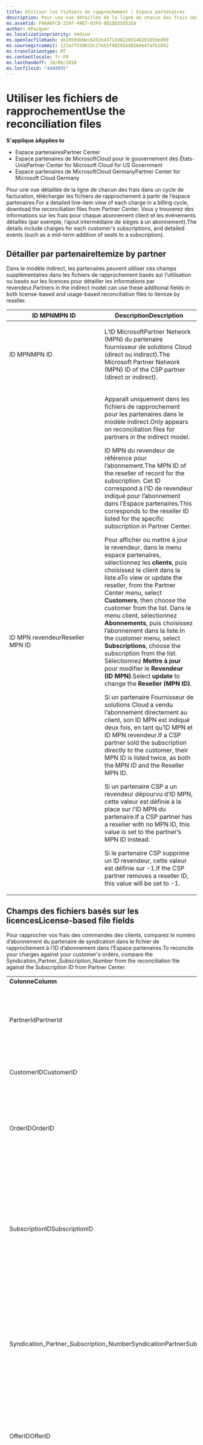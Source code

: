 ```yaml
---
title: Utiliser les fichiers de rapprochement | Espace partenaires
description: Pour une vue détaillée de la ligne de chacun des frais dans un cycle de facturation, télécharger les fichiers de rapprochement à partir de l’espace partenaires.
ms.assetid: FA6A6FCB-2597-44E7-93F8-8D1DD35D52EA
author: KPacquer
ms.localizationpriority: medium
ms.openlocfilehash: de2050db9ec6202e43713d62269146291b5ded99
ms.sourcegitcommit: 123a7f53d633c27eb5f982926d856de47afb1042
ms.translationtype: MT
ms.contentlocale: fr-FR
ms.lasthandoff: 10/09/2018
ms.locfileid: "4489955"
---
```

# <a name="use-the-reconciliation-files"></a><span data-ttu-id="878f8-103">Utiliser les fichiers de rapprochement</span><span class="sxs-lookup"><span data-stu-id="878f8-103">Use the reconciliation files</span></span>

**<span data-ttu-id="878f8-104">S'applique à</span><span class="sxs-lookup"><span data-stu-id="878f8-104">Applies to</span></span>**

-  <span data-ttu-id="878f8-105">Espace partenaires</span><span class="sxs-lookup"><span data-stu-id="878f8-105">Partner Center</span></span>
-  <span data-ttu-id="878f8-106">Espace partenaires de MicrosoftCloud pour le gouvernement des États-Unis</span><span class="sxs-lookup"><span data-stu-id="878f8-106">Partner Center for Microsoft Cloud for US Government</span></span>
-  <span data-ttu-id="878f8-107">Espace partenaires de MicrosoftCloud Germany</span><span class="sxs-lookup"><span data-stu-id="878f8-107">Partner Center for Microsoft Cloud Germany</span></span>

<span data-ttu-id="878f8-108">Pour une vue détaillée de la ligne de chacun des frais dans un cycle de facturation, télécharger les fichiers de rapprochement à partir de l’espace partenaires.</span><span class="sxs-lookup"><span data-stu-id="878f8-108">For a detailed line-item view of each charge in a billing cycle, download the reconciliation files from Partner Center.</span></span> <span data-ttu-id="878f8-109">Vous y trouverez des informations sur les frais pour chaque abonnement client et les événements détaillés (par exemple, l’ajout intermédiaire de sièges à un abonnement).</span><span class="sxs-lookup"><span data-stu-id="878f8-109">The details include charges for each customer's subscriptions, and detailed events (such as a mid-term addition of seats to a subscription).</span></span>

## <a href="" id="itemizebypartner"></a><span data-ttu-id="878f8-110">Détailler par partenaire</span><span class="sxs-lookup"><span data-stu-id="878f8-110">Itemize by partner</span></span>


<span data-ttu-id="878f8-111">Dans le modèle indirect, les partenaires peuvent utiliser ces champs supplémentaires dans les fichiers de rapprochement basés sur l’utilisation ou basés sur les licences pour détailler les informations par revendeur.</span><span class="sxs-lookup"><span data-stu-id="878f8-111">Partners in the indirect model can use these additional fields in both license-based and usage-based reconciliation files to itemize by reseller.</span></span>

<table>
<colgroup>
<col width="50%" />
<col width="50%" />
</colgroup>
<thead>
<tr class="header">
<th><span data-ttu-id="878f8-112">ID&nbsp;MPN</span><span class="sxs-lookup"><span data-stu-id="878f8-112">MPN ID</span></span></th>
<th><span data-ttu-id="878f8-113">Description</span><span class="sxs-lookup"><span data-stu-id="878f8-113">Description</span></span></th>
</tr>
</thead>
<tbody>
<tr class="odd">
<td><span data-ttu-id="878f8-114">ID MPN</span><span class="sxs-lookup"><span data-stu-id="878f8-114">MPN ID</span></span></td>
<td><p><span data-ttu-id="878f8-115">L’ID MicrosoftPartner Network (MPN) du partenaire fournisseur de solutions Cloud (direct ou indirect).</span><span class="sxs-lookup"><span data-stu-id="878f8-115">The Microsoft Partner Network (MPN) ID of the CSP partner (direct or indirect).</span></span></p></td>
</tr>
<tr class="even">
<td><span data-ttu-id="878f8-116">ID MPN revendeur</span><span class="sxs-lookup"><span data-stu-id="878f8-116">Reseller MPN ID</span></span></td>
<td><p><span data-ttu-id="878f8-117">Apparaît uniquement dans les fichiers de rapprochement pour les partenaires dans le modèle indirect.</span><span class="sxs-lookup"><span data-stu-id="878f8-117">Only appears on reconciliation files for partners in the indirect model.</span></span></p>
<p><span data-ttu-id="878f8-118">ID&nbsp;MPN du revendeur de référence pour l’abonnement.</span><span class="sxs-lookup"><span data-stu-id="878f8-118">The MPN ID of the reseller of record for the subscription.</span></span> <span data-ttu-id="878f8-119">Cet&nbsp;ID correspond à l’ID de revendeur indiqué pour l’abonnement dans l’Espace partenaires.</span><span class="sxs-lookup"><span data-stu-id="878f8-119">This corresponds to the reseller ID listed for the specific subscription in Partner Center.</span></span></p>
<p><span data-ttu-id="878f8-120">Pour afficher ou mettre à jour le revendeur, dans le menu espace partenaires, sélectionnez les <strong>clients</strong>, puis choisissez le client dans la liste.</span><span class="sxs-lookup"><span data-stu-id="878f8-120">eTo view or update the reseller, from the Partner Center menu, select <strong>Customers</strong>, then choose the customer from the list.</span></span> <span data-ttu-id="878f8-121">Dans le menu client, sélectionnez <strong>Abonnements</strong>, puis choisissez l’abonnement dans la liste.</span><span class="sxs-lookup"><span data-stu-id="878f8-121">In the customer menu, select <strong>Subscriptions</strong>, choose the subscription from the list.</span></span> <span data-ttu-id="878f8-122">Sélectionnez <strong>Mettre à jour</strong> pour modifier le <strong>Revendeur (ID&nbsp;MPN)</strong>.</span><span class="sxs-lookup"><span data-stu-id="878f8-122">Select <strong>update</strong> to change the <strong>Reseller (MPN ID)</strong>.</span></span></p>
<p><span data-ttu-id="878f8-123">Si un partenaire&nbsp;Fournisseur de solutions&nbsp;Cloud a vendu l’abonnement directement au client, son ID&nbsp;MPN est indiqué deux&nbsp;fois, en tant qu’ID&nbsp;MPN et ID&nbsp;MPN revendeur.</span><span class="sxs-lookup"><span data-stu-id="878f8-123">If a CSP partner sold the subscription directly to the customer, their MPN ID is listed twice, as both the MPN ID and the Reseller MPN ID.</span></span></p>
<p><span data-ttu-id="878f8-124">Si un partenaire&nbsp;CSP a un revendeur dépourvu d’ID&nbsp;MPN, cette valeur est définie à la place sur l’ID&nbsp;MPN du partenaire.</span><span class="sxs-lookup"><span data-stu-id="878f8-124">If a CSP partner has a reseller with no MPN ID, this value is set to the partner’s MPN ID instead.</span></span></p>
<p><span data-ttu-id="878f8-125">Si le partenaire&nbsp;CSP supprime un&nbsp;ID revendeur, cette valeur est définie sur&nbsp;-1.</span><span class="sxs-lookup"><span data-stu-id="878f8-125">If the CSP partner removes a reseller ID, this value will be set to -1.</span></span></p></td>
</tr>
</tbody>
</table>

 

## <a href="" id="licensebasedfiles"></a> <span data-ttu-id="878f8-126">Champs des fichiers basés sur les licences</span><span class="sxs-lookup"><span data-stu-id="878f8-126">License-based file fields</span></span>


<span data-ttu-id="878f8-127">Pour rapprocher vos frais des commandes des clients, comparez le numéro d’abonnement du partenaire de syndication dans le fichier de rapprochement à l’ID d’abonnement dans l’Espace partenaires.</span><span class="sxs-lookup"><span data-stu-id="878f8-127">To reconcile your charges against your customer's orders, compare the Syndication\_Partner\_Subscription\_Number from the reconciliation file against the Subscription ID from Partner Center.</span></span>

<table>
<colgroup>
<col width="33%" />
<col width="33%" />
<col width="33%" />
</colgroup>
<tbody>
<tr class="odd">
<td><strong><span data-ttu-id="878f8-128">Colonne</span><span class="sxs-lookup"><span data-stu-id="878f8-128">Column</span></span></strong></td>
<td><strong><span data-ttu-id="878f8-129">Description</span><span class="sxs-lookup"><span data-stu-id="878f8-129">Description</span></span></strong></td>
<td><strong><span data-ttu-id="878f8-130">Valeur échantillon</span><span class="sxs-lookup"><span data-stu-id="878f8-130">Sample Value</span></span></strong></td>
</tr>
<tr class="even">
<td><span data-ttu-id="878f8-131">PartnerId</span><span class="sxs-lookup"><span data-stu-id="878f8-131">PartnerId</span></span></td>
<td><p><span data-ttu-id="878f8-132">Identificateur unique de l’entité de facturation spécifique, au format GUID.</span><span class="sxs-lookup"><span data-stu-id="878f8-132">Unique identifier for a specific billing entity, in GUID format.</span></span> <span data-ttu-id="878f8-133">Non requis pour le rapprochement, peut contenir des informations utiles.</span><span class="sxs-lookup"><span data-stu-id="878f8-133">Not required for reconciliation, however may be useful information.</span></span> <span data-ttu-id="878f8-134">Identique dans toutes les lignes.</span><span class="sxs-lookup"><span data-stu-id="878f8-134">Same in all rows.</span></span></p></td>
<td><span data-ttu-id="878f8-135">8ddd03642-test-test-test-46b58d356b4e</span><span class="sxs-lookup"><span data-stu-id="878f8-135">8ddd03642-test-test-test-46b58d356b4e</span></span></td>
</tr>
<tr class="odd">
<td><span data-ttu-id="878f8-136">CustomerID</span><span class="sxs-lookup"><span data-stu-id="878f8-136">CustomerID</span></span></td>
<td><p><span data-ttu-id="878f8-137">ID unique de Microsoft, au format GUID, utilisé pour identifier le client.</span><span class="sxs-lookup"><span data-stu-id="878f8-137">Unique Microsoft ID, in GUID format, used to identify the customer.</span></span></p></td>
<td><span data-ttu-id="878f8-138">12ABCD34-001A-BCD2-987C-3210ABCD5678</span><span class="sxs-lookup"><span data-stu-id="878f8-138">12ABCD34-001A-BCD2-987C-3210ABCD5678</span></span></td>
</tr>
<tr class="even">
<td><span data-ttu-id="878f8-139">OrderID</span><span class="sxs-lookup"><span data-stu-id="878f8-139">OrderID</span></span></td>
<td><p><span data-ttu-id="878f8-140">Identificateur unique pour une commande dans la plateforme de facturation Microsoft.</span><span class="sxs-lookup"><span data-stu-id="878f8-140">Unique identifier for an order in the Microsoft billing platform.</span></span> <span data-ttu-id="878f8-141">Peut être utile pour identifier la commande lors du contact avec le support technique, mais pas pour le rapprochement.</span><span class="sxs-lookup"><span data-stu-id="878f8-141">May be useful to identify the order when contacting support but not for reconciliation.</span></span></p></td>
<td><span data-ttu-id="878f8-142">566890604832738111</span><span class="sxs-lookup"><span data-stu-id="878f8-142">566890604832738111</span></span></td>
</tr>
<tr class="odd">
<td><span data-ttu-id="878f8-143">SubscriptionID</span><span class="sxs-lookup"><span data-stu-id="878f8-143">SubscriptionID</span></span></td>
<td><p><span data-ttu-id="878f8-144">Identificateur unique pour un abonnement dans la plateforme de facturation Microsoft.</span><span class="sxs-lookup"><span data-stu-id="878f8-144">Unique identifier for a subscription in the Microsoft billing platform.</span></span> <span data-ttu-id="878f8-145">Peut être utile pour identifier l’abonnement lors du contact avec le support technique, mais pas pour le rapprochement.</span><span class="sxs-lookup"><span data-stu-id="878f8-145">May be useful to identify the subscription when contacting support but not for reconciliation.</span></span></p>
<p><span data-ttu-id="878f8-146">Ce numéro est différent de l’ID d’abonnement sur la Console d’administration du partenaire.</span><span class="sxs-lookup"><span data-stu-id="878f8-146">This is not the same as the Subscription ID on the Partner Admin Console.</span></span> <span data-ttu-id="878f8-147">Voir Syndication_Partner_Subscription_Number.</span><span class="sxs-lookup"><span data-stu-id="878f8-147">Please see Syndication_Partner_Subscription_Number.</span></span></p></td>
<td><span data-ttu-id="878f8-148">usCBMgAAAAAAAAIA</span><span class="sxs-lookup"><span data-stu-id="878f8-148">usCBMgAAAAAAAAIA</span></span></td>
</tr>
<tr class="even">
<td><span data-ttu-id="878f8-149">Syndication_Partner_Subscription_Number</span><span class="sxs-lookup"><span data-stu-id="878f8-149">SyndicationPartnerSubscriptionNumber</span></span></td>
<td><p><span data-ttu-id="878f8-150">Identificateur unique des abonnements.</span><span class="sxs-lookup"><span data-stu-id="878f8-150">Unique identifier for subscriptions.</span></span> <span data-ttu-id="878f8-151">Un client pouvant avoir plusieurs abonnements pour la même formule, cet élément est important pour l’analyse des fichiers de rapprochement.</span><span class="sxs-lookup"><span data-stu-id="878f8-151">A customer can have multiple subscriptions for the same plan, so this is important for reconciliation file analysis.</span></span></p>
<p><span data-ttu-id="878f8-152">Ce champ correspond à l’ID d’abonnement dans la Console d’administration du partenaire.</span><span class="sxs-lookup"><span data-stu-id="878f8-152">This field maps to the Subscription ID in the Partner Admin Console.</span></span></p></td>
<td><span data-ttu-id="878f8-153">fb977ab5-test-test-test-24c8d9591708</span><span class="sxs-lookup"><span data-stu-id="878f8-153">fb977ab5-test-test-test-24c8d9591708</span></span></td>
</tr>
<tr class="odd">
<td><span data-ttu-id="878f8-154">OfferID</span><span class="sxs-lookup"><span data-stu-id="878f8-154">OfferID</span></span></td>
<td><p><span data-ttu-id="878f8-155">ID d’offre unique.</span><span class="sxs-lookup"><span data-stu-id="878f8-155">Unique offer ID.</span></span> <span data-ttu-id="878f8-156">ID d’offre standard conformément à la liste de prix.</span><span class="sxs-lookup"><span data-stu-id="878f8-156">Standard offer ID as per price list.</span></span></p>
<p><span data-ttu-id="878f8-157"><b>Remarque</b>: cette valeur ne correspond pas à l’ID d’offre indiquée dans la liste tarifaire.</span><span class="sxs-lookup"><span data-stu-id="878f8-157"><b>Note</b>: This value does not match Offer ID from the price list.</span></span> <span data-ttu-id="878f8-158">Voir DurableOfferID ci-dessous.</span><span class="sxs-lookup"><span data-stu-id="878f8-158">See DurableOfferID below.</span></span></p></td>
<td><span data-ttu-id="878f8-159">FE616D64-E9A8-40EF-843F-152E9BBEF3D1</span><span class="sxs-lookup"><span data-stu-id="878f8-159">FE616D64-E9A8-40EF-843F-152E9BBEF3D1</span></span></td>
</tr>
<tr class="even">
<td><span data-ttu-id="878f8-160">DurableOfferID</span><span class="sxs-lookup"><span data-stu-id="878f8-160">DurableOfferID</span></span></td>
<td><p><span data-ttu-id="878f8-161">ID d’offre unique durable, comme défini dans la liste des prix.</span><span class="sxs-lookup"><span data-stu-id="878f8-161">Unique durable offer ID, as defined in the price list.</span></span></p>
<p><span data-ttu-id="878f8-162"><b>Remarque</b>: cette valeur correspond à l’ID d’offre de la liste de prix.</span><span class="sxs-lookup"><span data-stu-id="878f8-162"><b>Note</b>: This value matches the Offer ID from the price list.</span></span></p></td>
<td><span data-ttu-id="878f8-163">1017D7F3-6D7F-4BFA-BDD8-79BC8F104E0C</span><span class="sxs-lookup"><span data-stu-id="878f8-163">1017D7F3-6D7F-4BFA-BDD8-79BC8F104E0C</span></span></td>
</tr>
<tr class="odd">
<td><span data-ttu-id="878f8-164">OfferName</span><span class="sxs-lookup"><span data-stu-id="878f8-164">OfferName</span></span></td>
<td><p><span data-ttu-id="878f8-165">Le nom de l’offre de service achetée par le client, comme défini dans la liste des prix.</span><span class="sxs-lookup"><span data-stu-id="878f8-165">The name of the service offering purchased by the customer, as defined in the price list.</span></span></p></td>
<td><span data-ttu-id="878f8-166">Microsoft Office 365 (Plan&nbsp;E3)</span><span class="sxs-lookup"><span data-stu-id="878f8-166">Microsoft Office 365 (Plan E3)</span></span></td>
</tr>
<tr class="even">
<td><span data-ttu-id="878f8-167">SubscriptionStartDate</span><span class="sxs-lookup"><span data-stu-id="878f8-167">SubscriptionStartDate</span></span></td>
<td><p><span data-ttu-id="878f8-168">La date de début d’abonnement, définie sur le jour suivant la soumission de la commande.</span><span class="sxs-lookup"><span data-stu-id="878f8-168">The subscription start date, set to the day after the order is submitted.</span></span> <span data-ttu-id="878f8-169">En fonction de la date de début et de la date de fin de l’abonnement, vous pouvez déterminer s’il s’agit toujours de la première année de l’abonnement ou si l’abonnement a été renouvelé pour l’année suivante.</span><span class="sxs-lookup"><span data-stu-id="878f8-169">By looking at the subscription start date in conjunction with the end date, you can determine if the customer is still within the first year of the subscription or if the subscription has been renewed for the following year.</span></span></p>
<p><span data-ttu-id="878f8-170">L’heure indique toujours le début de la journée, 0:00.</span><span class="sxs-lookup"><span data-stu-id="878f8-170">The time is always the beginning of the day, 0:00.</span></span></p></td>
<td><span data-ttu-id="878f8-171">2/1/2015 0:00</span><span class="sxs-lookup"><span data-stu-id="878f8-171">2/1/2015 0:00</span></span></td>
</tr>
<tr class="odd">
<td><span data-ttu-id="878f8-172">SubscriptionEndDate</span><span class="sxs-lookup"><span data-stu-id="878f8-172">SubscriptionEndDate</span></span></td>
<td><p><span data-ttu-id="878f8-173">Date de fin d’abonnement&nbsp;: 12&nbsp;mois + x&nbsp;jours après la date de début (pour s’aligner sur la date de facturation du partenaire) ou 12&nbsp;mois à partir de la date de renouvellement.</span><span class="sxs-lookup"><span data-stu-id="878f8-173">The subscription end date: 12 months + x days after start date (to align with partner billing date) or 12 months from renewal date.</span></span></p>
<p><span data-ttu-id="878f8-174">Lors du renouvellement, les prix sont mis à jour selon la liste des prix en vigueur.</span><span class="sxs-lookup"><span data-stu-id="878f8-174">At renewal, prices are updated to the current price list.</span></span> <span data-ttu-id="878f8-175">La communication avec les clients peut être nécessaire avant le renouvellement automatique.</span><span class="sxs-lookup"><span data-stu-id="878f8-175">Customer communication may be required in advance of automated renewal.</span></span></p>
<p><span data-ttu-id="878f8-176">L’heure indique toujours le début de la journée (0:00).</span><span class="sxs-lookup"><span data-stu-id="878f8-176">The time is always the beginning of the day, 0:00.</span></span></p></td>
<td><span data-ttu-id="878f8-177">2/1/2015 0:00</span><span class="sxs-lookup"><span data-stu-id="878f8-177">2/1/2015 0:00</span></span></td>
</tr>
<tr class="even">
<td><span data-ttu-id="878f8-178">ChargeStartDate</span><span class="sxs-lookup"><span data-stu-id="878f8-178">ChargeStartDate</span></span></td>
<td><p><span data-ttu-id="878f8-179">Date de début des frais.</span><span class="sxs-lookup"><span data-stu-id="878f8-179">Start day of the charges.</span></span></p>
<p><span data-ttu-id="878f8-180">Quand un client change le nombre de sièges, ce nombre est utilisé pour calculer les frais (prorata) par jour.</span><span class="sxs-lookup"><span data-stu-id="878f8-180">When a customer changes seat numbers, this number is used to calculate per-day (pro-rata) charges.</span></span></p>
<p><span data-ttu-id="878f8-181">L’heure indique toujours le début de la journée, 0:00.</span><span class="sxs-lookup"><span data-stu-id="878f8-181">The time is always the beginning of the day, 0:00.</span></span></p></td>
<td><span data-ttu-id="878f8-182">2/1/2015 0:00</span><span class="sxs-lookup"><span data-stu-id="878f8-182">2/1/2015 0:00</span></span></td>
</tr>
<tr class="odd">
<td><span data-ttu-id="878f8-183">ChargeEndDate</span><span class="sxs-lookup"><span data-stu-id="878f8-183">ChargeEndDate</span></span></td>
<td><p><span data-ttu-id="878f8-184">Jour de fin des frais.</span><span class="sxs-lookup"><span data-stu-id="878f8-184">End day of the charges.</span></span></p>
<p><span data-ttu-id="878f8-185">Quand un client change le nombre de sièges, ce nombre est utilisé pour calculer les frais (prorata) par jour.</span><span class="sxs-lookup"><span data-stu-id="878f8-185">When a customer changes seat numbers, this number is used to calculate per-day (pro-rata) charges.</span></span></p>
<p><span data-ttu-id="878f8-186">L’heure indique toujours la fin de la journée, 23:59.</span><span class="sxs-lookup"><span data-stu-id="878f8-186">The time is always the end of the day, 23:59.</span></span></p></td>
<td><span data-ttu-id="878f8-187">2/28/2015 23:59</span><span class="sxs-lookup"><span data-stu-id="878f8-187">2/28/2015 23:59</span></span></td>
</tr>
<tr class="even">
<td><span data-ttu-id="878f8-188">ChargeType</span><span class="sxs-lookup"><span data-stu-id="878f8-188">ChargeType</span></span></td>
<td><p><span data-ttu-id="878f8-189">Le type de frais ou d’ajustement.</span><span class="sxs-lookup"><span data-stu-id="878f8-189">The type of charge or adjustment.</span></span> <span data-ttu-id="878f8-190">Voir <a href="#charge_types">Frais de mappage entre une facture et le fichier de rapprochement</a></span><span class="sxs-lookup"><span data-stu-id="878f8-190">See <a href="#charge_types">Mapping charges between an invoice and the reconciliation file</a></span></span></p></td>
<td><p><span data-ttu-id="878f8-191">Voir <a href="#charge_types">Frais de mappage entre une facture et le fichier de rapprochement</a></span><span class="sxs-lookup"><span data-stu-id="878f8-191">See <a href="#charge_types">Mapping charges between an invoice and the reconciliation file</a></span></span></p></td>
</tr>
<tr class="odd">
<td><span data-ttu-id="878f8-192">UnitPrice</span><span class="sxs-lookup"><span data-stu-id="878f8-192">UnitPrice</span></span></td>
<td><p><span data-ttu-id="878f8-193">Prix par siège, tel que publié dans la liste de prix au moment de l’achat.</span><span class="sxs-lookup"><span data-stu-id="878f8-193">Price per seat, as published in the pricelist at the time of purchase.</span></span> <span data-ttu-id="878f8-194">Assurez-vous que cela correspond aux informations stockées dans votre système de facturation pendant le rapprochement.</span><span class="sxs-lookup"><span data-stu-id="878f8-194">Ensure this matches the information stored in your billing system during reconciliation.</span></span></p></td>
<td><span data-ttu-id="878f8-195">6.82</span><span class="sxs-lookup"><span data-stu-id="878f8-195">6.82</span></span></td>
</tr>
<tr class="even">
<td><span data-ttu-id="878f8-196">Quantité</span><span class="sxs-lookup"><span data-stu-id="878f8-196">Quantity</span></span></td>
<td><p><span data-ttu-id="878f8-197">Nombre de sièges.</span><span class="sxs-lookup"><span data-stu-id="878f8-197">Number of seats.</span></span> <span data-ttu-id="878f8-198">Assurez-vous que cela correspond aux informations stockées dans votre système de facturation pendant le rapprochement.</span><span class="sxs-lookup"><span data-stu-id="878f8-198">Ensure this matches the information stored in your billing system during reconciliation.</span></span></p></td>
<td><span data-ttu-id="878f8-199">2</span><span class="sxs-lookup"><span data-stu-id="878f8-199">2</span></span></td>
</tr>
<tr class="odd">
<td><span data-ttu-id="878f8-200">Montant</span><span class="sxs-lookup"><span data-stu-id="878f8-200">Amount</span></span></td>
<td><p><span data-ttu-id="878f8-201">Prix total pour la quantité.</span><span class="sxs-lookup"><span data-stu-id="878f8-201">Total of price for quantity.</span></span> <span data-ttu-id="878f8-202">Permet de vérifier que la méthode de calcul du montant est identique à celle utilisée pour les clients.</span><span class="sxs-lookup"><span data-stu-id="878f8-202">Useful to check that the amount calculation matches how you calculate this for your customers.</span></span></p></td>
<td><span data-ttu-id="878f8-203">13.32</span><span class="sxs-lookup"><span data-stu-id="878f8-203">13.32</span></span></td>
</tr>
<tr class="even">
<td><span data-ttu-id="878f8-204">TotalOtherDiscount</span><span class="sxs-lookup"><span data-stu-id="878f8-204">TotalOtherDiscount</span></span></td>
<td><p><span data-ttu-id="878f8-205">Montant de la remise appliquée à ces frais.</span><span class="sxs-lookup"><span data-stu-id="878f8-205">Amount of discount applied to these charges.</span></span> <span data-ttu-id="878f8-206">Les nouveaux abonnements ou abonnements IUR pouvant bénéficier d’un incitatif comprennent également le montant de la remise dans cette colonne.</span><span class="sxs-lookup"><span data-stu-id="878f8-206">IUR or new subscriptions eligible for an incentive will also contain a discount amount in this column.</span></span></p></td>
<td><span data-ttu-id="878f8-207">2.32</span><span class="sxs-lookup"><span data-stu-id="878f8-207">2.32</span></span></td>
</tr>
<tr class="odd">
<td><span data-ttu-id="878f8-208">Sous-total</span><span class="sxs-lookup"><span data-stu-id="878f8-208">Subtotal</span></span></td>
<td><p><span data-ttu-id="878f8-209">Total avant impôt.</span><span class="sxs-lookup"><span data-stu-id="878f8-209">Total before tax.</span></span> <span data-ttu-id="878f8-210">Vérifiez que le sous-total correspond au total prévu, en cas de remise.</span><span class="sxs-lookup"><span data-stu-id="878f8-210">Checks that your subtotal matches your expected total, in case of a discount.</span></span></p></td>
<td><span data-ttu-id="878f8-211">11</span><span class="sxs-lookup"><span data-stu-id="878f8-211">11</span></span></td>
</tr>
<tr class="even">
<td><span data-ttu-id="878f8-212">Taxe</span><span class="sxs-lookup"><span data-stu-id="878f8-212">Tax</span></span></td>
<td><p><span data-ttu-id="878f8-213">Montant de la taxe sur les frais, selon les règles fiscales et les circonstances spécifiques de votre marché.</span><span class="sxs-lookup"><span data-stu-id="878f8-213">Tax amount charge, based on your market's tax rules and specific circumstances.</span></span></p></td>
<td><span data-ttu-id="878f8-214">0</span><span class="sxs-lookup"><span data-stu-id="878f8-214">0</span></span></td>
</tr>
<tr class="odd">
<td><span data-ttu-id="878f8-215">TotalForCustomer</span><span class="sxs-lookup"><span data-stu-id="878f8-215">TotalForCustomer</span></span></td>
<td><p><span data-ttu-id="878f8-216">Total après impôts.</span><span class="sxs-lookup"><span data-stu-id="878f8-216">Total after tax.</span></span> <span data-ttu-id="878f8-217">Vérifie si les impôts sont retenus sur la facture.</span><span class="sxs-lookup"><span data-stu-id="878f8-217">Checks if you are charged tax in the invoice.</span></span></p></td>
<td><span data-ttu-id="878f8-218">11</span><span class="sxs-lookup"><span data-stu-id="878f8-218">11</span></span></td>
</tr>
<tr class="even">
<td><span data-ttu-id="878f8-219">Symbole monétaire</span><span class="sxs-lookup"><span data-stu-id="878f8-219">Currency</span></span></td>
<td><p><span data-ttu-id="878f8-220">Type de devise.</span><span class="sxs-lookup"><span data-stu-id="878f8-220">Currency type.</span></span> <span data-ttu-id="878f8-221">Chaque entité de facturation n’a qu’une devise.</span><span class="sxs-lookup"><span data-stu-id="878f8-221">Each billing entity has only one currency.</span></span> <span data-ttu-id="878f8-222">Vérifiez qu’elle correspond à votre première facture, et revérifiez après toute mise à jour importante de la plateforme de facturation.</span><span class="sxs-lookup"><span data-stu-id="878f8-222">Check that it matches your first invoice and then after any major billing platform update.</span></span></p></td>
<td><span data-ttu-id="878f8-223">EUR</span><span class="sxs-lookup"><span data-stu-id="878f8-223">EUR</span></span></td>
</tr>
<tr class="odd">
<td><span data-ttu-id="878f8-224">CustomerName</span><span class="sxs-lookup"><span data-stu-id="878f8-224">CustomerName</span></span></td>
<td><p><span data-ttu-id="878f8-225">Nom de l’entreprise du client comme indiqué dans l’Espace partenaires.</span><span class="sxs-lookup"><span data-stu-id="878f8-225">Customer's organization name as reported in Partner Center.</span></span> <span data-ttu-id="878f8-226">Cela est très important pour rapprocher la facture des informations de votre système.</span><span class="sxs-lookup"><span data-stu-id="878f8-226">This is very important for reconciling the invoice with your system information.</span></span></p></td>
<td><span data-ttu-id="878f8-227">Client test&nbsp;A</span><span class="sxs-lookup"><span data-stu-id="878f8-227">Test Customer A</span></span></td>
</tr>
<tr class="even">
<td><span data-ttu-id="878f8-228">MPNID</span><span class="sxs-lookup"><span data-stu-id="878f8-228">MPNID</span></span></td>
<td><p><span data-ttu-id="878f8-229">ID&nbsp;MPN du partenaire&nbsp;CSP</span><span class="sxs-lookup"><span data-stu-id="878f8-229">MPN ID of the CSP partner</span></span></p></td>
<td><span data-ttu-id="878f8-230">4390934</span><span class="sxs-lookup"><span data-stu-id="878f8-230">4390934</span></span></td>
</tr>
<tr class="odd">
<td><span data-ttu-id="878f8-231">ResellerMPNID</span><span class="sxs-lookup"><span data-stu-id="878f8-231">ResellerMPNID</span></span></td>
<td><p><span data-ttu-id="878f8-232">ID&nbsp;MPN du revendeur de référence pour l’abonnement.</span><span class="sxs-lookup"><span data-stu-id="878f8-232">MPN ID of the reseller of record for the subscription.</span></span> <span data-ttu-id="878f8-233">Voir [Détailler par partenaire](#itemizebypartner).</span><span class="sxs-lookup"><span data-stu-id="878f8-233">See [Itemize by partner](#itemizebypartner).</span></span></p></td>
<td><span data-ttu-id="878f8-234">4390934</span><span class="sxs-lookup"><span data-stu-id="878f8-234">4390934</span></span></td>
</tr>
<tr class="even">
<td><span data-ttu-id="878f8-235">DomainName</span><span class="sxs-lookup"><span data-stu-id="878f8-235">DomainName</span></span></td>
<td><p><span data-ttu-id="878f8-236">Nom de domaine du client, afin d’identifier le client.</span><span class="sxs-lookup"><span data-stu-id="878f8-236">Customer's domain name, used to help identify the customer.</span></span> <span data-ttu-id="878f8-237">Ce champ peut rester vide jusqu'au deuxième cycle de facturation.</span><span class="sxs-lookup"><span data-stu-id="878f8-237">This field may appear blank until the second billing cycle.</span></span></p></td>
<td><span data-ttu-id="878f8-238">exemple.onmicrosoft.com</span><span class="sxs-lookup"><span data-stu-id="878f8-238">example.onmicrosoft.com</span></span></td>
</tr>
<tr class="odd">
<td><span data-ttu-id="878f8-239">SubscriptionName</span><span class="sxs-lookup"><span data-stu-id="878f8-239">SubscriptionName</span></span></td>
<td><p><span data-ttu-id="878f8-240">Pseudo d'abonnement.</span><span class="sxs-lookup"><span data-stu-id="878f8-240">Subscription nickname.</span></span> <span data-ttu-id="878f8-241">Si aucun pseudo n’est spécifié, l'Espace partenaires utilise le OfferName.</span><span class="sxs-lookup"><span data-stu-id="878f8-241">If no nickname is specified, Partner Center uses the OfferName.</span></span></p></td>
<td><span data-ttu-id="878f8-242">PROJET EN LIGNE</span><span class="sxs-lookup"><span data-stu-id="878f8-242">PROJECT ONLINE</span></span></td>
</tr>
<tr class="even">
<td><span data-ttu-id="878f8-243">SubscriptionDescription</span><span class="sxs-lookup"><span data-stu-id="878f8-243">SubscriptionDescription</span></span></td>
<td><p><span data-ttu-id="878f8-244">Le nom de l’offre de service achetée par le client, telle que définie dans la liste des prix.</span><span class="sxs-lookup"><span data-stu-id="878f8-244">The name of the service offering purchased by the customer, as defined in the price list.</span></span> <span data-ttu-id="878f8-245">(Il s'agit d'un champ identique au nom Offre).</span><span class="sxs-lookup"><span data-stu-id="878f8-245">(This is an identical field to Offer name).</span></span></p></td>
<td><span data-ttu-id="878f8-246">PROJET EN LIGNE PREMIUM SANS CLIENT DE PROJET</span><span class="sxs-lookup"><span data-stu-id="878f8-246">PROJECT ONLINE PREMIUM WITHOUT PROJECT CLIENT</span></span></td>
</tr>
</tbody>
</table>


## <a href="" id="usagebasedfiles"></a><span data-ttu-id="878f8-247">Champs des fichiers basés sur l’utilisation</span><span class="sxs-lookup"><span data-stu-id="878f8-247">Usage-based file fields</span></span>


<span data-ttu-id="878f8-248">Pour rapprocher vos frais de l’utilisation des clients, comparez le champ ResellerID/ResellerName/ResellerBillableAccount du fichier de rapprochement, le nom du client et l’ID d’abonnement de l’Espace partenaires.</span><span class="sxs-lookup"><span data-stu-id="878f8-248">To reconcile your charges against your customer's usage, compare the ResellerID/ResellerName/ResellerBillableAccount from the reconciliation file, the customer name, and the Subscription ID from Partner Center.</span></span>

<span data-ttu-id="878f8-249">Les champs suivants décrivent les services utilisés et leurs taux.</span><span class="sxs-lookup"><span data-stu-id="878f8-249">The following fields explain which services were used and the rate.</span></span>

<table>
<colgroup>
<col width="33%" />
<col width="33%" />
<col width="33%" />
</colgroup>
<tbody>
<tr class="odd">
<td><strong><span data-ttu-id="878f8-250">Colonne</span><span class="sxs-lookup"><span data-stu-id="878f8-250">Column</span></span></strong></td>
<td><strong><span data-ttu-id="878f8-251">Description</span><span class="sxs-lookup"><span data-stu-id="878f8-251">Description</span></span></strong></td>
<td><strong><span data-ttu-id="878f8-252">Valeur échantillon</span><span class="sxs-lookup"><span data-stu-id="878f8-252">Sample value</span></span></strong></td>
</tr>
<tr class="even">
<td><span data-ttu-id="878f8-253">PartnerID</span><span class="sxs-lookup"><span data-stu-id="878f8-253">PartnerID</span></span></td>
<td><p><span data-ttu-id="878f8-254">ID partenaire au format GUID.</span><span class="sxs-lookup"><span data-stu-id="878f8-254">Partner ID, in GUID format.</span></span></p></td>
<td><span data-ttu-id="878f8-255">DA41BC5F-C52D-4464-8A8D-8C8DCC43503B</span><span class="sxs-lookup"><span data-stu-id="878f8-255">DA41BC5F-C52D-4464-8A8D-8C8DCC43503B</span></span></td>
</tr>
<tr class="odd">
<td><span data-ttu-id="878f8-256">PartnerName</span><span class="sxs-lookup"><span data-stu-id="878f8-256">PartnerName</span></span></td>
<td><p><span data-ttu-id="878f8-257">Nom du partenaire.</span><span class="sxs-lookup"><span data-stu-id="878f8-257">Partner Name.</span></span></p></td>
<td><span data-ttu-id="878f8-258">Acme Incorporated</span><span class="sxs-lookup"><span data-stu-id="878f8-258">Acme Incorporated</span></span></td>
</tr>
<tr class="even">
<td><span data-ttu-id="878f8-259">PartnerBillableAccountID</span><span class="sxs-lookup"><span data-stu-id="878f8-259">PartnerBillableAccountID</span></span></td>
<td><p><span data-ttu-id="878f8-260">ID de compte partenaire.</span><span class="sxs-lookup"><span data-stu-id="878f8-260">Partner Account ID.</span></span></p></td>
<td><span data-ttu-id="878f8-261">1010578050</span><span class="sxs-lookup"><span data-stu-id="878f8-261">1010578050</span></span></td>
</tr>
<tr class="odd">
<td><span data-ttu-id="878f8-262">CustomerName</span><span class="sxs-lookup"><span data-stu-id="878f8-262">CustomerName</span></span></td>
<td><p><span data-ttu-id="878f8-263">Nom de l’entreprise du client comme indiqué dans l’Espace partenaires.</span><span class="sxs-lookup"><span data-stu-id="878f8-263">Customer's organization name as reported in Partner Center.</span></span> <span data-ttu-id="878f8-264">Cela est très important pour rapprocher la facture des informations de votre système.</span><span class="sxs-lookup"><span data-stu-id="878f8-264">This is very important for reconciling the invoice with your system information.</span></span></p></td>
<td><span data-ttu-id="878f8-265">Client test&nbsp;A</span><span class="sxs-lookup"><span data-stu-id="878f8-265">Test Customer A</span></span></td>
</tr>
<tr class="even">
<td><span data-ttu-id="878f8-266">MPNID</span><span class="sxs-lookup"><span data-stu-id="878f8-266">MPNID</span></span></td>
<td><p><span data-ttu-id="878f8-267">ID&nbsp;MPN du partenaire&nbsp;CSP.</span><span class="sxs-lookup"><span data-stu-id="878f8-267">MPN ID of the CSP partner.</span></span></p></td>
<td><span data-ttu-id="878f8-268">4390934</span><span class="sxs-lookup"><span data-stu-id="878f8-268">4390934</span></span></td>
</tr>
<tr class="odd">
<td><span data-ttu-id="878f8-269">ResellerMPNID</span><span class="sxs-lookup"><span data-stu-id="878f8-269">ResellerMPNID</span></span></td>
<td><p><span data-ttu-id="878f8-270">ID&nbsp;MPN du revendeur de référence pour l’abonnement.</span><span class="sxs-lookup"><span data-stu-id="878f8-270">MPN ID of the reseller of record for the subscription.</span></span> <span data-ttu-id="878f8-271">Voir [Détailler par partenaire](#itemizebypartner).</span><span class="sxs-lookup"><span data-stu-id="878f8-271">See [Itemize by partner](#itemizebypartner).</span></span></p></td>
<td><span data-ttu-id="878f8-272">4390934</span><span class="sxs-lookup"><span data-stu-id="878f8-272">4390934</span></span></td>
</tr>
<tr class="even">
<td><span data-ttu-id="878f8-273">InvoiceNumber</span><span class="sxs-lookup"><span data-stu-id="878f8-273">InvoiceNumber</span></span></td>
<td><p><span data-ttu-id="878f8-274">Le numéro de la facture dans laquelle la transaction spécifiée apparaît.</span><span class="sxs-lookup"><span data-stu-id="878f8-274">Invoice number where the specified transaction appears.</span></span></p></td>
<td><span data-ttu-id="878f8-275">D020001IVK</span><span class="sxs-lookup"><span data-stu-id="878f8-275">D020001IVK</span></span></td>
</tr>
<tr class="odd">
<td><span data-ttu-id="878f8-276">ChargeStartDate</span><span class="sxs-lookup"><span data-stu-id="878f8-276">ChargeStartDate</span></span></td>
<td><p><span data-ttu-id="878f8-277">Date de début du cycle de facturation, sauf pour les dates de données d’utilisation latentes jamais facturées (à partir du cycle de facturation précédent).</span><span class="sxs-lookup"><span data-stu-id="878f8-277">Start date of billing cycle except when presenting dates of previously uncharged latent usage data (from previous bill cycle).</span></span></p>
<p><span data-ttu-id="878f8-278">L’heure indique toujours le début de la journée, 0:00.</span><span class="sxs-lookup"><span data-stu-id="878f8-278">The time is always the beginning of the day, 0:00.</span></span></p></td>
<td><span data-ttu-id="878f8-279">2/1/2014 0:00</span><span class="sxs-lookup"><span data-stu-id="878f8-279">2/1/2014 0:00</span></span></td>
</tr>
<tr class="even">
<td><span data-ttu-id="878f8-280">ChargeEndDate</span><span class="sxs-lookup"><span data-stu-id="878f8-280">ChargeEndDate</span></span></td>
<td><p><span data-ttu-id="878f8-281">Date de fin du cycle de facturation, sauf pour les dates de données d’utilisation latentes jamais facturées (à partir du cycle de facturation précédent).</span><span class="sxs-lookup"><span data-stu-id="878f8-281">End date of billing cycle except when presenting dates of previously uncharged latent usage data (from previous bill cycle).</span></span></p>
<p><span data-ttu-id="878f8-282">L’heure indique toujours la fin de la journée, 23:59.</span><span class="sxs-lookup"><span data-stu-id="878f8-282">The time is always the end of the day, 23:59.</span></span></p></td>
<td><span data-ttu-id="878f8-283">2/28/2014 23:59</span><span class="sxs-lookup"><span data-stu-id="878f8-283">2/28/2014 23:59</span></span></td>
</tr>
<tr class="odd">
<td><span data-ttu-id="878f8-284">SubscriptionID</span><span class="sxs-lookup"><span data-stu-id="878f8-284">SubscriptionID</span></span></td>
<td><p><span data-ttu-id="878f8-285">Identificateur unique pour un abonnement dans la plateforme de facturation Microsoft.</span><span class="sxs-lookup"><span data-stu-id="878f8-285">Unique identifier for a subscription in the Microsoft billing platform.</span></span> <span data-ttu-id="878f8-286">Peut être utile pour identifier l’abonnement lors du contact avec le support technique, mais pas pour le rapprochement.</span><span class="sxs-lookup"><span data-stu-id="878f8-286">May be useful to identify the subscription when contacting support but not for reconciliation.</span></span></p>
<p><span data-ttu-id="878f8-287">Ce numéro est différent de l’ID d’abonnement sur la Console d’administration du partenaire.</span><span class="sxs-lookup"><span data-stu-id="878f8-287">This is not the same as the Subscription ID on the Partner Admin Console.</span></span></p></td>
<td><span data-ttu-id="878f8-288">usCBMgAAAAAAAAIA</span><span class="sxs-lookup"><span data-stu-id="878f8-288">usCBMgAAAAAAAAIA</span></span></td>
</tr>
<tr class="even">
<td><span data-ttu-id="878f8-289">SubscriptionName</span><span class="sxs-lookup"><span data-stu-id="878f8-289">SubscriptionName</span></span></td>
<td><p><span data-ttu-id="878f8-290">Pseudo de l’offre de service.</span><span class="sxs-lookup"><span data-stu-id="878f8-290">Nickname of the service offering.</span></span></p></td>
<td><span data-ttu-id="878f8-291">Microsoft Azure</span><span class="sxs-lookup"><span data-stu-id="878f8-291">Microsoft Azure</span></span></td>
</tr>
<tr class="odd">
<td><span data-ttu-id="878f8-292">SubscriptionDescription</span><span class="sxs-lookup"><span data-stu-id="878f8-292">SubscriptionDescription</span></span></td>
<td><p><span data-ttu-id="878f8-293">Cœur de métier de l’offre de service</span><span class="sxs-lookup"><span data-stu-id="878f8-293">Line of business of the service offering</span></span></p></td>
<td><span data-ttu-id="878f8-294">Microsoft&nbsp;Azure</span><span class="sxs-lookup"><span data-stu-id="878f8-294">Microsoft Azure</span></span></td>
</tr>
<tr class="even">
<td><span data-ttu-id="878f8-295">OrderId</span><span class="sxs-lookup"><span data-stu-id="878f8-295">OrderID</span></span></td>
<td><p><span data-ttu-id="878f8-296">Identificateur unique pour une commande dans la plateforme de facturation Microsoft.</span><span class="sxs-lookup"><span data-stu-id="878f8-296">Unique identifier for an order in the Microsoft billing platform.</span></span> <span data-ttu-id="878f8-297">Peut être utile pour identifier l’abonnement lors du contact avec le support technique, mais pas pour le rapprochement.</span><span class="sxs-lookup"><span data-stu-id="878f8-297">May be useful to identify the subscription when contacting support but not for reconciliation.</span></span></p></td>
<td><span data-ttu-id="878f8-298">566890604832738111</span><span class="sxs-lookup"><span data-stu-id="878f8-298">566890604832738111</span></span></td>
</tr>
<tr class="odd">
<td><span data-ttu-id="878f8-299">ServiceName</span><span class="sxs-lookup"><span data-stu-id="878f8-299">ServiceName</span></span></td>
<td><p><span data-ttu-id="878f8-300">Nom du service Azure en question.</span><span class="sxs-lookup"><span data-stu-id="878f8-300">The name of the Azure service in question.</span></span></p></td>
<td><span data-ttu-id="878f8-301">MACHINES VIRTUELLES</span><span class="sxs-lookup"><span data-stu-id="878f8-301">VIRTUAL MACHINES</span></span></td>
</tr>
<tr class="even">
<td><span data-ttu-id="878f8-302">ServiceType</span><span class="sxs-lookup"><span data-stu-id="878f8-302">ServiceType</span></span></td>
<td><p><span data-ttu-id="878f8-303">Type spécifique de service Windows&nbsp;Azure.</span><span class="sxs-lookup"><span data-stu-id="878f8-303">The specific type of Windows Azure service.</span></span></p></td>
<td><ul>
<li><span data-ttu-id="878f8-304">Service Bus - Individuel ou Pack</span><span class="sxs-lookup"><span data-stu-id="878f8-304">Service Bus – Individual or Pack</span></span></li>
<li><span data-ttu-id="878f8-305">Base de données SQL Azure - Entreprise ou Web Edition</span><span class="sxs-lookup"><span data-stu-id="878f8-305">SQL Azure database – Business or Web Edition</span></span></li>
</ul></td>
</tr>
<tr class="odd">
<td><span data-ttu-id="878f8-306">ResourceGUID</span><span class="sxs-lookup"><span data-stu-id="878f8-306">ResourceGUID</span></span></td>
<td><p><span data-ttu-id="878f8-307">Identificateur unique spécifique pour toutes les données de service et la structure de tarification.</span><span class="sxs-lookup"><span data-stu-id="878f8-307">Specific unique identifier for all the service data and pricing structure.</span></span></p></td>
<td><span data-ttu-id="878f8-308">DA41BC5F-C52D-4464-8A8D-8C8DCC43503B</span><span class="sxs-lookup"><span data-stu-id="878f8-308">DA41BC5F-C52D-4464-8A8D-8C8DCC43503B</span></span></td>
</tr>
<tr class="even">
<td><span data-ttu-id="878f8-309">Nom de la ressource</span><span class="sxs-lookup"><span data-stu-id="878f8-309">Resource Name</span></span></td>
<td><p><span data-ttu-id="878f8-310">Nom de la ressource Azure.</span><span class="sxs-lookup"><span data-stu-id="878f8-310">The name of the Azure resource.</span></span></p></td>
<td><ul>
<li><span data-ttu-id="878f8-311">Transfert de données entrantes (Go)</span><span class="sxs-lookup"><span data-stu-id="878f8-311">Data Transfer In (GB)</span></span></li>
<li><span data-ttu-id="878f8-312">Transfert de données sortantes (Go)</span><span class="sxs-lookup"><span data-stu-id="878f8-312">Data Transfer Out (GB)</span></span></li>
</ul></td>
</tr>
<tr class="odd">
<td><span data-ttu-id="878f8-313">Région</span><span class="sxs-lookup"><span data-stu-id="878f8-313">Region</span></span></td>
<td><p><span data-ttu-id="878f8-314">Région dans laquelle s’applique l’utilisation.</span><span class="sxs-lookup"><span data-stu-id="878f8-314">The region the usage applies to.</span></span> <span data-ttu-id="878f8-315">Principalement utilisée pour affecter des taux aux transferts de données, car les taux varient selon la région.</span><span class="sxs-lookup"><span data-stu-id="878f8-315">Primarily used to assign rates to data transfers, as rates vary by region.</span></span></p></td>
<td><span data-ttu-id="878f8-316">Asie-Pacifique, Europe, Amérique latine, Amérique du Nord</span><span class="sxs-lookup"><span data-stu-id="878f8-316">Asia Pacific, Europe, Latin America, North America</span></span></td>
</tr>
<tr class="even">
<td><span data-ttu-id="878f8-317">SKU</span><span class="sxs-lookup"><span data-stu-id="878f8-317">SKU</span></span></td>
<td><p><span data-ttu-id="878f8-318">Identificateur unique MSFT de l’offre</span><span class="sxs-lookup"><span data-stu-id="878f8-318">MSFT unique identifier for offer</span></span></p></td>
<td><span data-ttu-id="878f8-319">7UD-00001</span><span class="sxs-lookup"><span data-stu-id="878f8-319">7UD-00001</span></span></td>
</tr>
<tr class="odd">
<td><p><span data-ttu-id="878f8-320">DetailLineItemId</span><span class="sxs-lookup"><span data-stu-id="878f8-320">DetailLineItemId</span></span></p></td>
<td><p><span data-ttu-id="878f8-321">ID et quantité permettant de détailler les différents taux pour un service ou une ressource sur une période de facturation donnée.</span><span class="sxs-lookup"><span data-stu-id="878f8-321">An ID and quantity for itemizing the different rates for a service or resource in a given billing period.</span></span> <span data-ttu-id="878f8-322">Pour l’évaluation par niveau d’Azure, il peut y avoir un taux jusqu’à une certaine quantité d’unités facturées, puis un autre pour les quantités plus élevées.</span><span class="sxs-lookup"><span data-stu-id="878f8-322">For Azure tiered rating, there may be one rate up to a certain quantity of billable units, then a different rate after that.</span></span></p></td>
<td><span data-ttu-id="878f8-323">1</span><span class="sxs-lookup"><span data-stu-id="878f8-323">1</span></span></td>
</tr>
<tr class="even">
<td><span data-ttu-id="878f8-324">ConsumedQuantity</span><span class="sxs-lookup"><span data-stu-id="878f8-324">ConsumedQuantity</span></span></td>
<td><p><span data-ttu-id="878f8-325">Quantité de service utilisé (heures, Go, etc.) pendant la période en question.</span><span class="sxs-lookup"><span data-stu-id="878f8-325">The amount of service consumed (hours, GB, etc.) during the reporting period.</span></span></p>
<p><span data-ttu-id="878f8-326">Inclut également toute utilisation non facturée pour les périodes précédentes.</span><span class="sxs-lookup"><span data-stu-id="878f8-326">Also includes any unbilled usage from previous reporting periods.</span></span></p></td>
<td><span data-ttu-id="878f8-327">11</span><span class="sxs-lookup"><span data-stu-id="878f8-327">11</span></span></td>
</tr>
<tr class="odd">
<td><span data-ttu-id="878f8-328">IncludedQuantity</span><span class="sxs-lookup"><span data-stu-id="878f8-328">IncludedQuantity</span></span></td>
<td><p><span data-ttu-id="878f8-329">Unités incluses dans le cadre de l’offre.</span><span class="sxs-lookup"><span data-stu-id="878f8-329">Units included as part of the offer.</span></span> <span data-ttu-id="878f8-330">Généralement non présent pour le programme Fournisseur de solutions Cloud.</span><span class="sxs-lookup"><span data-stu-id="878f8-330">Not typically present in CSP.</span></span></p></td>
<td><span data-ttu-id="878f8-331">0</span><span class="sxs-lookup"><span data-stu-id="878f8-331">0</span></span></td>
</tr>
<tr class="even">
<td><p><span data-ttu-id="878f8-332">OverageQuantity</span><span class="sxs-lookup"><span data-stu-id="878f8-332">OverageQuantity</span></span></p></td>
<td><p><span data-ttu-id="878f8-333">Unités non incluses dans le cadre de l’offre, qui doivent être payées par le partenaire.</span><span class="sxs-lookup"><span data-stu-id="878f8-333">Units not included as part of the offer, that must be paid for by the partner.</span></span></p>
<p><span data-ttu-id="878f8-334">Correspond à ConsumedQuantity - IncludedQuantity.</span><span class="sxs-lookup"><span data-stu-id="878f8-334">Equal to the ConsumedQuantity - IncludedQuantity.</span></span></p></td>
<td><span data-ttu-id="878f8-335">11</span><span class="sxs-lookup"><span data-stu-id="878f8-335">11</span></span></td>
</tr>
<tr class="odd">
<td><span data-ttu-id="878f8-336">ListPrice</span><span class="sxs-lookup"><span data-stu-id="878f8-336">ListPrice</span></span></td>
<td><p><span data-ttu-id="878f8-337">Prix de l’offre en vigueur à la date de début de l’abonnement.</span><span class="sxs-lookup"><span data-stu-id="878f8-337">Offer price in effect at subscription start date.</span></span></p></td>
<td><span data-ttu-id="878f8-338">$0.0808</span><span class="sxs-lookup"><span data-stu-id="878f8-338">$0.0808</span></span></td>
</tr>
<tr class="even">
<td><span data-ttu-id="878f8-339">PretaxCharges</span><span class="sxs-lookup"><span data-stu-id="878f8-339">PretaxCharges</span></span></td>
<td><p><span data-ttu-id="878f8-340">ListPrist fois OverageQuantity, arrondi au centime près.</span><span class="sxs-lookup"><span data-stu-id="878f8-340">ListPrist times OverageQuantity, rounded to the nearest cent.</span></span></p></td>
<td><span data-ttu-id="878f8-341">$0.085</span><span class="sxs-lookup"><span data-stu-id="878f8-341">$0.085</span></span></td>
</tr>
<tr class="odd">
<td><span data-ttu-id="878f8-342">TaxAmount</span><span class="sxs-lookup"><span data-stu-id="878f8-342">TaxAmount</span></span></td>
<td><p><span data-ttu-id="878f8-343">Montant de la taxe sur les frais, selon les règles fiscales et les circonstances spécifiques de votre marché.</span><span class="sxs-lookup"><span data-stu-id="878f8-343">Tax amount charge, based on your market's tax rules and specific circumstances.</span></span></p></td>
<td><span data-ttu-id="878f8-344">$0.08</span><span class="sxs-lookup"><span data-stu-id="878f8-344">$0.08</span></span></td>
</tr>
<tr class="even">
<td><span data-ttu-id="878f8-345">PostTaxTotal</span><span class="sxs-lookup"><span data-stu-id="878f8-345">PostTaxTotal</span></span></td>
<td><p><span data-ttu-id="878f8-346">Total après impôts, le cas échéant.</span><span class="sxs-lookup"><span data-stu-id="878f8-346">Total after tax, when tax is applicable.</span></span></p></td>
<td><span data-ttu-id="878f8-347">$0.93</span><span class="sxs-lookup"><span data-stu-id="878f8-347">$0.93</span></span></td>
</tr>
<tr class="odd">
<td><span data-ttu-id="878f8-348">Symbole monétaire</span><span class="sxs-lookup"><span data-stu-id="878f8-348">Currency</span></span></td>
<td><p><span data-ttu-id="878f8-349">Type de devise.</span><span class="sxs-lookup"><span data-stu-id="878f8-349">Currency type.</span></span> <span data-ttu-id="878f8-350">Chaque entité de facturation n’a qu’une devise.</span><span class="sxs-lookup"><span data-stu-id="878f8-350">Each billing entity has only one currency.</span></span> <span data-ttu-id="878f8-351">Vérifiez qu’elle correspond à votre première facture, et revérifiez après toute mise à jour importante de la plateforme de facturation.</span><span class="sxs-lookup"><span data-stu-id="878f8-351">Check that it matches your first invoice and then after any major billing platform update.</span></span></p></td>
<td><span data-ttu-id="878f8-352">EUR</span><span class="sxs-lookup"><span data-stu-id="878f8-352">EUR</span></span></td>
</tr>
<tr class="even">
<td><span data-ttu-id="878f8-353">PretaxEffectiveRate</span><span class="sxs-lookup"><span data-stu-id="878f8-353">PretaxEffectiveRate</span></span></td>
<td><p><span data-ttu-id="878f8-354">Prix avant impôts par unité.</span><span class="sxs-lookup"><span data-stu-id="878f8-354">Pretax price per unit.</span></span> <span data-ttu-id="878f8-355">Correspond à PretaxCharges / OverageQuantity, arrondi au centime près.</span><span class="sxs-lookup"><span data-stu-id="878f8-355">Equal to PretaxCharges / OverageQuantity, rounded to the nearest cent.</span></span></p></td>
<td><span data-ttu-id="878f8-356">$0.08</span><span class="sxs-lookup"><span data-stu-id="878f8-356">$0.08</span></span></td>
</tr>
<tr class="odd">
<td><span data-ttu-id="878f8-357">PostTaxEffectiveRate</span><span class="sxs-lookup"><span data-stu-id="878f8-357">PostTaxEffectiveRate</span></span></td>
<td><p><span data-ttu-id="878f8-358">Prix après impôts par unité.</span><span class="sxs-lookup"><span data-stu-id="878f8-358">Post tax price per unit.</span></span> <span data-ttu-id="878f8-359">Correspond à PostTaxTotal / OverageQuantity, ou à PretaxEffectiveRate + taux d’imposition par unité, arrondi au centime près.</span><span class="sxs-lookup"><span data-stu-id="878f8-359">Equal to PostTaxTotal / OverageQuantity, or PretaxEffectiveRate + tax rate per unit amoun, rounded to the nearest cent.</span></span></p></td>
<td><span data-ttu-id="878f8-360">$0.08</span><span class="sxs-lookup"><span data-stu-id="878f8-360">$0.08</span></span></td>
</tr>
<tr class="even">
<td><span data-ttu-id="878f8-361">ChargeType</span><span class="sxs-lookup"><span data-stu-id="878f8-361">ChargeType</span></span></td>
<td><p><span data-ttu-id="878f8-362">Le type de frais ou d’ajustement.</span><span class="sxs-lookup"><span data-stu-id="878f8-362">The type of charge or adjustment.</span></span> <span data-ttu-id="878f8-363">Voir <a href="#charge_types">Frais de mappage entre une facture et le fichier de rapprochement</a></span><span class="sxs-lookup"><span data-stu-id="878f8-363">See <a href="#charge_types">Mapping charges between an invoice and the reconciliation file</a></span></span></p></td>
<td><p><span data-ttu-id="878f8-364">Voir <a href="#charge_types">Frais de mappage entre une facture et le fichier de rapprochement</a></span><span class="sxs-lookup"><span data-stu-id="878f8-364">See <a href="#charge_types">Mapping charges between an invoice and the reconciliation file</a></span></span></p></td>
</tr>
<tr class="odd">
<td><span data-ttu-id="878f8-365">CustomerBillableAccount</span><span class="sxs-lookup"><span data-stu-id="878f8-365">CustomerBillableAccount</span></span></td>
<td><p><span data-ttu-id="878f8-366">ID de compte unique dans la plateforme de facturation MSFT.</span><span class="sxs-lookup"><span data-stu-id="878f8-366">Unique account ID in the MSFT billing platform.</span></span></p></td>
<td><span data-ttu-id="878f8-367">1280018095</span><span class="sxs-lookup"><span data-stu-id="878f8-367">1280018095</span></span></td>
</tr>
<tr class="even">
<td><span data-ttu-id="878f8-368">UsageDate</span><span class="sxs-lookup"><span data-stu-id="878f8-368">UsageDate</span></span></td>
<td><p><span data-ttu-id="878f8-369">Date du déploiement du service.</span><span class="sxs-lookup"><span data-stu-id="878f8-369">Date of service deployment.</span></span></p></td>
<td><span data-ttu-id="878f8-370">2/1/2014 0:00</span><span class="sxs-lookup"><span data-stu-id="878f8-370">2/1/2014 0:00</span></span></td>
</tr>
<tr class="odd">
<td><span data-ttu-id="878f8-371">MeteredRegion</span><span class="sxs-lookup"><span data-stu-id="878f8-371">MeteredRegion</span></span></td>
<td><p><span data-ttu-id="878f8-372">Cette colonne identifie l’emplacement d’un centre de données dans la région (le cas échéant).</span><span class="sxs-lookup"><span data-stu-id="878f8-372">This column identifies the location of a data center within the region for services where this is applicable and populated.</span></span></p></td>
<td><span data-ttu-id="878f8-373">Asie de l’Est, Asie du Sud-Est, Europe du Nord, Europe de l’Ouest, États-Unis Centre Nord, États-Unis Centre Sud</span><span class="sxs-lookup"><span data-stu-id="878f8-373">East Asia, South East Asia, North Europe, West Europe, North Central US, South Central US</span></span></td>
</tr>
<tr class="even">
<td><span data-ttu-id="878f8-374">MeteredService</span><span class="sxs-lookup"><span data-stu-id="878f8-374">MeteredService</span></span></td>
<td><p><span data-ttu-id="878f8-375">Cette colonne permet de suivre le service Microsoft Azure qui peut ne pas être spécifiquement identifié dans la colonne ServiceName.</span><span class="sxs-lookup"><span data-stu-id="878f8-375">This column is utilized to track the individual Microsoft Azure service that may not be specifically identified in the Service Name column.</span></span> <span data-ttu-id="878f8-376">Par exemple, les transferts de données sont signalés comme &quot;Microsoft Azure - Tous les services&quot; dans la colonne de ServiceName.</span><span class="sxs-lookup"><span data-stu-id="878f8-376">For example, data transfers are reported as &quot;Microsoft Azure - All Services&quot; in the Service Name column.</span></span> <span data-ttu-id="878f8-377">Cette colonne MeteredService indiquera à quel service l’utilisation se rapporte.</span><span class="sxs-lookup"><span data-stu-id="878f8-377">This MeteredService column will indicate to which specific service the usage pertains.</span></span></p></td>
<td><span data-ttu-id="878f8-378">AccessControl, CDN, Compute, Database, ServiceBus, Storage</span><span class="sxs-lookup"><span data-stu-id="878f8-378">AccessControl, CDN, Compute, Database, ServiceBus, Storage</span></span></td>
</tr>
<tr class="odd">
<td><span data-ttu-id="878f8-379">MeteredServiceType</span><span class="sxs-lookup"><span data-stu-id="878f8-379">MeteredServiceType</span></span></td>
<td><p><span data-ttu-id="878f8-380">Sous-titre qui clarifie le service Microsoft&nbsp;Azure individuel plus précisément que dans le champ MeteredService.</span><span class="sxs-lookup"><span data-stu-id="878f8-380">A subheading that further clarifies the individual Microsoft Azure service beyond the level provided by the MeteredService field.</span></span></p></td>
<td><span data-ttu-id="878f8-381">EXTERNE</span><span class="sxs-lookup"><span data-stu-id="878f8-381">EXTERNAL</span></span></td>
</tr>
<tr class="even">
<td><span data-ttu-id="878f8-382">Projet</span><span class="sxs-lookup"><span data-stu-id="878f8-382">Project</span></span></td>
<td><p><span data-ttu-id="878f8-383">Nom défini par le client pour son instance de service</span><span class="sxs-lookup"><span data-stu-id="878f8-383">Customer-defined name for their service instance</span></span></p></td>
<td><span data-ttu-id="878f8-384">ORDDC52E52FDEF405786F0642DD0108BE4</span><span class="sxs-lookup"><span data-stu-id="878f8-384">ORDDC52E52FDEF405786F0642DD0108BE4</span></span></td>
</tr>
<tr class="odd">
<td><span data-ttu-id="878f8-385">ServiceInfo</span><span class="sxs-lookup"><span data-stu-id="878f8-385">ServiceInfo</span></span></td>
<td><p><span data-ttu-id="878f8-386">Nombre de connexions ServiceBus qui ont été configurées et utilisées sur un jour donné.</span><span class="sxs-lookup"><span data-stu-id="878f8-386">The number of ServiceBus connections that were provisioned and utilized on a given day.</span></span></p></td>
<td><span data-ttu-id="878f8-387">Exemple : si vous avez utilisé une connexion configurée individuellement pendant un mois de 30 jours, Service Info 1 indique « 1 connexion/30 jours ».</span><span class="sxs-lookup"><span data-stu-id="878f8-387">For example: if you had an individually provisioned connection during a 30 day month, Service Info 1 would read “1.000000 Connections / 30 days”.</span></span> <span data-ttu-id="878f8-388">Si vous avez un pack de 25 connexions ServiceBus et que vous en avez utilisé 1 ce jour-là, votre relevé d’utilisation quotidienne indiquera « 25 connexions/30 jours - Utilisées : 1 ».</span><span class="sxs-lookup"><span data-stu-id="878f8-388">If you had a 25 pack of ServiceBus connections provisioned and you had utilized 1 during that day, your daily usage statement for that day would indicate “25 Connections / 30 Days – Used: 1.000000”.</span></span></td>
</tr>
<tr class="even">
<td><span data-ttu-id="878f8-389">CustomerID</span><span class="sxs-lookup"><span data-stu-id="878f8-389">CustomerID</span></span></td>
<td><p><span data-ttu-id="878f8-390">ID unique de Microsoft, au format GUID, utilisé pour identifier le client.</span><span class="sxs-lookup"><span data-stu-id="878f8-390">Unique Microsoft ID, in GUID format, used to identify the customer.</span></span></p></td>
<td><span data-ttu-id="878f8-391">ORDDC52E52FDEF405786F0642DD0108BE4</span><span class="sxs-lookup"><span data-stu-id="878f8-391">ORDDC52E52FDEF405786F0642DD0108BE4</span></span></td>
</tr>
<tr class="odd">
<td><span data-ttu-id="878f8-392">DomainName</span><span class="sxs-lookup"><span data-stu-id="878f8-392">DomainName</span></span></td>
<td><p><span data-ttu-id="878f8-393">Nom de domaine du client, afin d’identifier le client.</span><span class="sxs-lookup"><span data-stu-id="878f8-393">Customer's domain name, used to help identify the customer.</span></span> <span data-ttu-id="878f8-394">Ce champ peut rester vide jusqu'au deuxième cycle de facturation.</span><span class="sxs-lookup"><span data-stu-id="878f8-394">This field may appear blank until the second billing cycle.</span></span></p></td>
<td><span data-ttu-id="878f8-395">exemple.onmicrosoft.com</span><span class="sxs-lookup"><span data-stu-id="878f8-395">example.onmicrosoft.com</span></span></td></tr>
</tr>
<tr class="even">
<td><span data-ttu-id="878f8-396">Unit</span><span class="sxs-lookup"><span data-stu-id="878f8-396">Unit</span></span></td>
<td><p><span data-ttu-id="878f8-397">Unité de la ressource.</span><span class="sxs-lookup"><span data-stu-id="878f8-397">The unit of the resource Name</span></span></p></td>
<td><span data-ttu-id="878f8-398">Go ou heures</span><span class="sxs-lookup"><span data-stu-id="878f8-398">GB or HOURS</span></span></td>
</tr>
</tbody>
</table>

## <a href="" id="onetimefiles"></a><span data-ttu-id="878f8-399">Champs du fichier d’achat ponctuel</span><span class="sxs-lookup"><span data-stu-id="878f8-399">One-time purchase file fields</span></span>

|**<span data-ttu-id="878f8-400">Champ</span><span class="sxs-lookup"><span data-stu-id="878f8-400">Field</span></span>** |**<span data-ttu-id="878f8-401">Définition</span><span class="sxs-lookup"><span data-stu-id="878f8-401">Definition</span></span>**|
|:----------------|:-----------------------------|
|<span data-ttu-id="878f8-402">PartnerId</span><span class="sxs-lookup"><span data-stu-id="878f8-402">PartnerId</span></span> |<span data-ttu-id="878f8-403">ID partenaire au format GUID.</span><span class="sxs-lookup"><span data-stu-id="878f8-403">Partner ID, in GUID format.</span></span> |
|<span data-ttu-id="878f8-404">CustomerId</span><span class="sxs-lookup"><span data-stu-id="878f8-404">CustomerId</span></span> |<span data-ttu-id="878f8-405">ID unique de Microsoft, au format GUID, utilisé pour identifier le client.</span><span class="sxs-lookup"><span data-stu-id="878f8-405">Unique Microsoft ID, in GUID format, used to identify the customer.</span></span> |
|<span data-ttu-id="878f8-406">CustomerName</span><span class="sxs-lookup"><span data-stu-id="878f8-406">CustomerName</span></span> |<span data-ttu-id="878f8-407">Nom de l’entreprise du client comme indiqué dans l’Espace partenaires.</span><span class="sxs-lookup"><span data-stu-id="878f8-407">Customer's organization name as reported in Partner Center.</span></span> <span data-ttu-id="878f8-408">Cela est très important pour rapprocher la facture des informations de votre système.</span><span class="sxs-lookup"><span data-stu-id="878f8-408">This is very important for reconciling the invoice with your system information.</span></span> |
|<span data-ttu-id="878f8-409">CustomerDomainName</span><span class="sxs-lookup"><span data-stu-id="878f8-409">CustomerDomainName</span></span> |<span data-ttu-id="878f8-410">Le nom de domaine du client.</span><span class="sxs-lookup"><span data-stu-id="878f8-410">The customer’s domain name.</span></span> |
|<span data-ttu-id="878f8-411">CustomerCountry</span><span class="sxs-lookup"><span data-stu-id="878f8-411">CustomerCountry</span></span> |<span data-ttu-id="878f8-412">Le pays dans lequel se trouve le client.</span><span class="sxs-lookup"><span data-stu-id="878f8-412">The country in which the customer is located.</span></span> |
|<span data-ttu-id="878f8-413">InvoiceNumber</span><span class="sxs-lookup"><span data-stu-id="878f8-413">InvoiceNumber</span></span> |<span data-ttu-id="878f8-414">Le numéro de la facture dans laquelle la transaction spécifiée apparaît.</span><span class="sxs-lookup"><span data-stu-id="878f8-414">Invoice number where the specified transaction appears.</span></span> |
|<span data-ttu-id="878f8-415">MpnId</span><span class="sxs-lookup"><span data-stu-id="878f8-415">MpnId</span></span> |<span data-ttu-id="878f8-416">L'identifiant MPN du partenaire fournisseur de solutions Cloud (direct ou indirect).</span><span class="sxs-lookup"><span data-stu-id="878f8-416">MPN ID of the CSP partner (direct or indirect).</span></span> |
|<span data-ttu-id="878f8-417">ID MPN revendeur</span><span class="sxs-lookup"><span data-stu-id="878f8-417">Reseller MPN ID</span></span> |<span data-ttu-id="878f8-418">Apparaît uniquement dans les fichiers de rapprochement pour les partenaires dans le modèle indirect.</span><span class="sxs-lookup"><span data-stu-id="878f8-418">Only appears on reconciliation files for partners in the indirect model.</span></span> <span data-ttu-id="878f8-419">IDMPN du revendeur de référence pour la réservation.</span><span class="sxs-lookup"><span data-stu-id="878f8-419">The MPN ID of the reseller of record for the reservation.</span></span> <span data-ttu-id="878f8-420">Cet ID correspond à l’ID de revendeur indiqué pour la réservation dans l’Espace partenaires.</span><span class="sxs-lookup"><span data-stu-id="878f8-420">This corresponds to the reseller ID listed for the specific reservation in Partner Center.</span></span> <span data-ttu-id="878f8-421">Si un partenaire Fournisseur de solutions Cloud a vendu la réservation directement au client, son ID MPN est indiqué deux fois, en tant qu’ID MPN et ID MPN revendeur.</span><span class="sxs-lookup"><span data-stu-id="878f8-421">If a CSP partner sold the reservation directly to the customer, their MPN ID is listed twice, as both the MPN ID and the Reseller MPN ID.</span></span> <span data-ttu-id="878f8-422">Si un partenaire&nbsp;CSP a un revendeur dépourvu d’ID&nbsp;MPN, cette valeur est définie à la place sur l’ID&nbsp;MPN du partenaire.</span><span class="sxs-lookup"><span data-stu-id="878f8-422">If a CSP partner has a reseller with no MPN ID, this value is set to the partner’s MPN ID instead.</span></span> <span data-ttu-id="878f8-423">Si le partenaire fournisseur de solutions Cloud supprime un ID revendeur, cette valeur est définie sur-1.</span><span class="sxs-lookup"><span data-stu-id="878f8-423">If the CSP partner removes a reseller ID, this value will be set to -1.</span></span> |
|<span data-ttu-id="878f8-424">OrderId</span><span class="sxs-lookup"><span data-stu-id="878f8-424">OrderId</span></span> |<span data-ttu-id="878f8-425">Identificateur unique pour une commande dans la plateforme de facturation Microsoft.</span><span class="sxs-lookup"><span data-stu-id="878f8-425">Unique identifier for an order in the Microsoft billing platform.</span></span> <span data-ttu-id="878f8-426">Peut être utile pour identifier la réservation Azure lors du contact avec le support technique, mais pas pour le rapprochement.</span><span class="sxs-lookup"><span data-stu-id="878f8-426">May be useful to identify the Azure reservation when contacting support but not for reconciliation.</span></span> |
|<span data-ttu-id="878f8-427">OrderDate</span><span class="sxs-lookup"><span data-stu-id="878f8-427">OrderDate</span></span> |<span data-ttu-id="878f8-428">La date à laquelle la commande a été passée.</span><span class="sxs-lookup"><span data-stu-id="878f8-428">The date the order was placed.</span></span> |
|<span data-ttu-id="878f8-429">ProductId</span><span class="sxs-lookup"><span data-stu-id="878f8-429">ProductId</span></span> |<span data-ttu-id="878f8-430">ID du produit.</span><span class="sxs-lookup"><span data-stu-id="878f8-430">The ID for the product.</span></span> |
|<span data-ttu-id="878f8-431">SkuId</span><span class="sxs-lookup"><span data-stu-id="878f8-431">SkuId</span></span>  |<span data-ttu-id="878f8-432">L’ID d'une référence SKU spécifique.</span><span class="sxs-lookup"><span data-stu-id="878f8-432">The ID for a particular SKU.</span></span> |
|<span data-ttu-id="878f8-433">AvailabilityId</span><span class="sxs-lookup"><span data-stu-id="878f8-433">AvailabilityId</span></span> |<span data-ttu-id="878f8-434">L’ID d'une disponibilité spécifique.</span><span class="sxs-lookup"><span data-stu-id="878f8-434">The ID for a particular Availability.</span></span> <span data-ttu-id="878f8-435">La «Disponibilité» indique si une référence spécifique est disponible ou non à l'achat pour un pays, une devise, un secteur etc.</span><span class="sxs-lookup"><span data-stu-id="878f8-435">“Availability” refers to whether or not a particular SKU is available for purchase for the given country, currency, industry segment, etc.</span></span> |
|<span data-ttu-id="878f8-436">SkuName</span><span class="sxs-lookup"><span data-stu-id="878f8-436">SkuName</span></span>  |<span data-ttu-id="878f8-437">Le titre d'une référence spécifique.</span><span class="sxs-lookup"><span data-stu-id="878f8-437">The title for a particular SKU.</span></span> |
|<span data-ttu-id="878f8-438">ProductName</span><span class="sxs-lookup"><span data-stu-id="878f8-438">ProductName</span></span> |<span data-ttu-id="878f8-439">Le nom du produit.</span><span class="sxs-lookup"><span data-stu-id="878f8-439">The name of the product.</span></span> |
|<span data-ttu-id="878f8-440">ChargeType</span><span class="sxs-lookup"><span data-stu-id="878f8-440">ChargeType</span></span> |<span data-ttu-id="878f8-441">Le type de frais ou d’ajustement.</span><span class="sxs-lookup"><span data-stu-id="878f8-441">The type of charge or adjustment.</span></span> |
|<span data-ttu-id="878f8-442">UnitPrice</span><span class="sxs-lookup"><span data-stu-id="878f8-442">UnitPrice</span></span> |<span data-ttu-id="878f8-443">Prix par produit commandé.</span><span class="sxs-lookup"><span data-stu-id="878f8-443">Price per product ordered.</span></span> |
|<span data-ttu-id="878f8-444">Quantité</span><span class="sxs-lookup"><span data-stu-id="878f8-444">Quantity</span></span> |<span data-ttu-id="878f8-445">Nombre de produits commandés.</span><span class="sxs-lookup"><span data-stu-id="878f8-445">Number of products ordered.</span></span> |
|<span data-ttu-id="878f8-446">Sous-total</span><span class="sxs-lookup"><span data-stu-id="878f8-446">Subtotal</span></span> |<span data-ttu-id="878f8-447">Total avant impôt.</span><span class="sxs-lookup"><span data-stu-id="878f8-447">Total before tax.</span></span> <span data-ttu-id="878f8-448">Vérifiez que le sous-total correspond au total prévu, en cas de remise.</span><span class="sxs-lookup"><span data-stu-id="878f8-448">Checks that your subtotal matches your expected total, in case of a discount.</span></span> |
|<span data-ttu-id="878f8-449">TaxTotal</span><span class="sxs-lookup"><span data-stu-id="878f8-449">TaxTotal</span></span> |<span data-ttu-id="878f8-450">La somme totale de toutes les taxes applicables.</span><span class="sxs-lookup"><span data-stu-id="878f8-450">The total of all applicable taxes.</span></span> |
|<span data-ttu-id="878f8-451">Total</span><span class="sxs-lookup"><span data-stu-id="878f8-451">Total</span></span> |<span data-ttu-id="878f8-452">Le montant total de cet achat.</span><span class="sxs-lookup"><span data-stu-id="878f8-452">The total amount of this purchase.</span></span> |
|<span data-ttu-id="878f8-453">Devise</span><span class="sxs-lookup"><span data-stu-id="878f8-453">Currency</span></span> |<span data-ttu-id="878f8-454">Type de devise.</span><span class="sxs-lookup"><span data-stu-id="878f8-454">Currency type.</span></span> <span data-ttu-id="878f8-455">Chaque entité de facturation n’a qu’une devise.</span><span class="sxs-lookup"><span data-stu-id="878f8-455">Each billing entity has only one currency.</span></span> <span data-ttu-id="878f8-456">Vérifiez qu’elle correspond à votre première facture, et revérifiez après toute mise à jour importante de la plateforme de facturation.</span><span class="sxs-lookup"><span data-stu-id="878f8-456">Check that it matches your first invoice and then after any major billing platform update.</span></span> |
|<span data-ttu-id="878f8-457">DiscountDetails</span><span class="sxs-lookup"><span data-stu-id="878f8-457">DiscountDetails</span></span> |<span data-ttu-id="878f8-458">Liste détaillée des remises éventuelles pertinentes.</span><span class="sxs-lookup"><span data-stu-id="878f8-458">Detailed listing of any relevant discounts.</span></span> |



## <a href="" id="charge_types"></a><span data-ttu-id="878f8-459">Mise en correspondance des frais entre une facture et le fichier de rapprochement</span><span class="sxs-lookup"><span data-stu-id="878f8-459">Mapping charges between an invoice and the reconciliation file</span></span>

<span data-ttu-id="878f8-460">Votre facture inclut un récapitulatif des frais, tandis que votre fichier de rapprochement fournit une description détaillée des transactions de chaque ligne d'élément, et indique également les types de frais.</span><span class="sxs-lookup"><span data-stu-id="878f8-460">Your invoice provides a summary of charges, while your reconciliation file provides a detailed breakdown of line-item transactions, including charge types.</span></span>

<span data-ttu-id="878f8-461">Afin de comparer les frais indiqués sur la facture et le fichier de rapprochement, vous pouvez utiliser les options de filtre de MicrosoftExcel pour trier les types de frais du fichier de rapprochement et les faire correspondre à un ensemble de frais détaillés sur ce même fichier.</span><span class="sxs-lookup"><span data-stu-id="878f8-461">To cross-reference charge amounts between the invoice and reconciliation file, you can use Microsoft Excel's filter options to filter by charge types on the reconciliation file to map the invoice charges to a set of charge breakdowns on reconciliation file.</span></span>

<span data-ttu-id="878f8-462">Les fichiers de rapprochement, à la fois basés sur les licences et sur l’utilisation, affichent uniquement les transactions et les frais basés sur l’utilisation (unités consommées et frais associés).</span><span class="sxs-lookup"><span data-stu-id="878f8-462">Reconciliation files, both usage- and license-based, only show usage related transactions and charges (units consumed and related charges).</span></span> <span data-ttu-id="878f8-463">Les crédits, remises ou remboursements ponctuels qui apparaissent sur la facture en tant qu’«ajustements» ne sont pas affichés dans le fichier de rapprochement.</span><span class="sxs-lookup"><span data-stu-id="878f8-463">One off credits, discounts or refunds which appear on the invoice as “Adjustments” are not shown in the reconciliation file.</span></span>

<span data-ttu-id="878f8-464">Le tableau ci-dessous indique les correspondances entre une section de la facture et les types de frais associés qui peuvent figurer sur les fichiers de rapprochement.</span><span class="sxs-lookup"><span data-stu-id="878f8-464">The table below shows the mappings between an invoice section and associated charge types that might show up on the reconciliation files.</span></span> 

<table>
<tbody>
<tr>
<td>
<p><strong><span data-ttu-id="878f8-465">Description des frais indiqués sur les factures</span><span class="sxs-lookup"><span data-stu-id="878f8-465">Invoice charge description</span></span></strong></p>
</td>
<td>
<p><strong><span data-ttu-id="878f8-466">Description des frais figurant sur le fichier de rapprochement (colonne ChargeType)</span><span class="sxs-lookup"><span data-stu-id="878f8-466">Reconciliation file charge description (ChargeType column)</span></span></strong></p>
</td>
<td>
<p><strong><span data-ttu-id="878f8-467">À quoi correspondent ces frais?</span><span class="sxs-lookup"><span data-stu-id="878f8-467">What is this charge?</span></span></strong></p>
</td>
<td>
<p><strong><span data-ttu-id="878f8-468">Comment faire correspondre ces types de frais ChargeType sur la facture?</span><span class="sxs-lookup"><span data-stu-id="878f8-468">How do I map these ChargeTypes to the invoice?</span></span></strong></p>
</td>
</tr>
<tr>
<td rowspan="10">
<p><strong><span data-ttu-id="878f8-469">Frais basé sur les licences</span><span class="sxs-lookup"><span data-stu-id="878f8-469">License-based charges</span></span></strong></p>
</td>
<td>
<p><span data-ttu-id="878f8-470">Frais d'activation</span><span class="sxs-lookup"><span data-stu-id="878f8-470">Activation fee</span></span></p>
</td>
<td>
<p><span data-ttu-id="878f8-471">Montant facturé au client lorsqu’il utilise l’abonnement après l'avoir acheté</span><span class="sxs-lookup"><span data-stu-id="878f8-471">The amount charged to the customer when they use the subscription after purchasing it</span></span></p>
</td>
<td rowspan="10">
<p><span data-ttu-id="878f8-472">Reportez-vous au fichier basé sur les licences pour faire la somme des montants de la colonne <strong>Montant</strong></span><span class="sxs-lookup"><span data-stu-id="878f8-472">From license-based file, sum the <strong>Amount</strong> column</span></span></p>
</td>
</tr>
<tr>
<td>
<p><span data-ttu-id="878f8-473">Frais d'annulation</span><span class="sxs-lookup"><span data-stu-id="878f8-473">Cancel fee</span></span></p>
</td>
<td>
<p><span data-ttu-id="878f8-474">Frais au prorata remboursés au client lorsque des sièges associés sont modifiés</span><span class="sxs-lookup"><span data-stu-id="878f8-474">Prorated charges refunded to the customer when associated seats are changed</span></span></p>
</td>
</tr>
<tr>
<td>
<p><span data-ttu-id="878f8-475">Frais de cycle</span><span class="sxs-lookup"><span data-stu-id="878f8-475">Cycle fee</span></span></p>
</td>
<td>
<p><span data-ttu-id="878f8-476">Frais périodiques de l’abonnement</span><span class="sxs-lookup"><span data-stu-id="878f8-476">Periodic charges for a subscription</span></span></p>
</td>
</tr>
<tr>
<td>
<p><span data-ttu-id="878f8-477">Instance de cycle au prorata</span><span class="sxs-lookup"><span data-stu-id="878f8-477">Cycle instance prorate</span></span></p>
</td>
<td>
<p><span data-ttu-id="878f8-478">Les frais au prorata évalués du client lorsque des sièges associés sont modifiés</span><span class="sxs-lookup"><span data-stu-id="878f8-478">Prorated charges assessed from the customer when associated seats are changed</span></span></p>
</td>
</tr>
<tr>
<td>
<p><span data-ttu-id="878f8-479">Frais au prorata en cas d'annulation</span><span class="sxs-lookup"><span data-stu-id="878f8-479">Prorate fees when cancel</span></span></p>
</td>
<td>
<p><span data-ttu-id="878f8-480">Remboursement au prorata pour la partie inutilisée du service lors de l’annulation</span><span class="sxs-lookup"><span data-stu-id="878f8-480">Prorated refund for unused portion of service upon cancellation</span></span></p>
</td>
</tr>
<tr>
<td>
<p><span data-ttu-id="878f8-481">Frais au prorata en cas d’achat</span><span class="sxs-lookup"><span data-stu-id="878f8-481">Prorate fees when purchase</span></span></p>
</td>
<td>
<p><span data-ttu-id="878f8-482">Frais au prorata lors de l’achat</span><span class="sxs-lookup"><span data-stu-id="878f8-482">Prorated fees upon purchase</span></span></p>
</td>
</tr>
<tr>
<td>
<p><span data-ttu-id="878f8-483">Frais d’abonnement</span><span class="sxs-lookup"><span data-stu-id="878f8-483">Purchase fee</span></span></p>
</td>
<td>
<p><span data-ttu-id="878f8-484">Frais initiaux de l’abonnement</span><span class="sxs-lookup"><span data-stu-id="878f8-484">Initial charge for a subscription</span></span></p>
</td>
</tr>
<tr>
<td>
<p><span data-ttu-id="878f8-485">Frais au prorata lors du renouvellement</span><span class="sxs-lookup"><span data-stu-id="878f8-485">Prorate fee when renew</span></span></p>
</td>
<td>
<p><span data-ttu-id="878f8-486">Frais au prorata lors du renouvellement de l’abonnement</span><span class="sxs-lookup"><span data-stu-id="878f8-486">Prorated fees upon subscription renewal</span></span></p>
</td>
</tr>
<tr>

<td>
<p><span data-ttu-id="878f8-487">Frais de renouvellement</span><span class="sxs-lookup"><span data-stu-id="878f8-487">Renew fee</span></span></p>
</td>
<td>
<p><span data-ttu-id="878f8-488">Frais de renouvellement d'un abonnement</span><span class="sxs-lookup"><span data-stu-id="878f8-488">Charge for renewing a subscription</span></span></p>
</td>
</tr>
<tr>
<td>
<p><span data-ttu-id="878f8-489">Frais au prorata lors de l'activation</span><span class="sxs-lookup"><span data-stu-id="878f8-489">Prorate fees when activate</span></span></p>
</td>
<td>
<p><span data-ttu-id="878f8-490">Frais au prorata de l’activation à la fin de la période de facturation</span><span class="sxs-lookup"><span data-stu-id="878f8-490">Prorated fees from activation until end of billing period</span></span></p>
</td>
</tr>
<tr>
<td rowspan="2">
<p><strong><span data-ttu-id="878f8-491">Frais d’utilisation</span><span class="sxs-lookup"><span data-stu-id="878f8-491">Usage Charges</span></span></strong></p>
</td>
<td>
<p><span data-ttu-id="878f8-492">Évaluer les frais d’utilisation lors de l'annulation</span><span class="sxs-lookup"><span data-stu-id="878f8-492">Assess usage fee when cancel</span></span></p>
</td>
<td>
<p><span data-ttu-id="878f8-493">Frais d’utilisation de l’accès lors de l’annulation pour une utilisation impayée pendant la période de facturation en cours</span><span class="sxs-lookup"><span data-stu-id="878f8-493">Access usage fee upon cancellation for unpaid usage during the current billing period</span></span></p>
</td>
<td rowspan="2">
<p><span data-ttu-id="878f8-494">À partir d'un fichier basé sur l’utilisation, faites la somme des montants indiqués dans la colonne <strong>PretaxCharges</strong></span><span class="sxs-lookup"><span data-stu-id="878f8-494">From usage-based file, sum the <strong>PretaxCharges</strong> column</span></span></p>
</td>
</tr>
<tr>
<td>
<p><span data-ttu-id="878f8-495">Évaluer les frais d’utilisation pour le cycle actuel</span><span class="sxs-lookup"><span data-stu-id="878f8-495">Assess usage fee for current cycle</span></span></p>
</td>
<td>
<p><span data-ttu-id="878f8-496">Frais d’utilisation de l’accès pour la période de facturation en cours</span><span class="sxs-lookup"><span data-stu-id="878f8-496">Access usage fee for the current billing period</span></span></p>
</td>
</tr>
<tr>
<td>
<p><strong><span data-ttu-id="878f8-497">Crédits</span><span class="sxs-lookup"><span data-stu-id="878f8-497">Credits</span></span></strong></p>
</td>
<td>
<p><span data-ttu-id="878f8-498">Décalage d’un élément de ligne</span><span class="sxs-lookup"><span data-stu-id="878f8-498">Offset a line item</span></span></p>
</td>
<td>
<p><span data-ttu-id="878f8-499">Remboursement partiel ou total d'un élément de ligne, taxes incluses</span><span class="sxs-lookup"><span data-stu-id="878f8-499">Partial or whole refund to a line item, including taxes</span></span></p>
</td>
<td>
<p><span data-ttu-id="878f8-500">Reportez-vous au fichier basé sur les licences pour faire la somme des montants de la colonne <strong>TotalForCustomer</strong></span><span class="sxs-lookup"><span data-stu-id="878f8-500">From license-based file, sum the <strong>TotalForCustomer</strong> column</span></span></p>
<p><span data-ttu-id="878f8-501">À partir d'un fichier basé sur l’utilisation, faites la somme des montants indiqués dans la colonne <strong>PostTaxTotal</strong></span><span class="sxs-lookup"><span data-stu-id="878f8-501">From usage-based file, sum the <strong>PostTaxTotal</strong> column</span></span></p>
</td>
</tr>
<tr>
<td rowspan="4">
<p><strong><span data-ttu-id="878f8-502">Sur l’utilisation des remises</span><span class="sxs-lookup"><span data-stu-id="878f8-502">Usage-based discounts</span></span></strong></p>
</td>
<td>
<p><span data-ttu-id="878f8-503">Remise sur l’activation</span><span class="sxs-lookup"><span data-stu-id="878f8-503">Activation discount</span></span></p>
</td>
<td>
<p><span data-ttu-id="878f8-504">Remise appliquée lors de l’activation de l’abonnement</span><span class="sxs-lookup"><span data-stu-id="878f8-504">Discount applied when subscription activated</span></span></p>
</td>

<td rowspan="4">
<p><span data-ttu-id="878f8-505">À partir d'un fichier basé sur l’utilisation, faites la somme des montants indiqués dans la colonne <strong>PretaxCharges</strong></span><span class="sxs-lookup"><span data-stu-id="878f8-505">From usage-based file, sum the <strong>PretaxCharges</strong> column</span></span></p>
</td>
</tr>
<tr>
<td>
<p><span data-ttu-id="878f8-506">Remise sur le cycle</span><span class="sxs-lookup"><span data-stu-id="878f8-506">Cycle discount</span></span></p>
</td>
<td>
<p><span data-ttu-id="878f8-507">Remise appliquée sur les frais périodiques</span><span class="sxs-lookup"><span data-stu-id="878f8-507">Discount applied on periodic charges</span></span></p>
</td>
</tr>
<tr>
<td>
<p><span data-ttu-id="878f8-508">Renouveler la remise</span><span class="sxs-lookup"><span data-stu-id="878f8-508">Renew discount</span></span></p>
</td>
<td>
<p><span data-ttu-id="878f8-509">Remise appliquée lors du renouvellement de l’abonnement</span><span class="sxs-lookup"><span data-stu-id="878f8-509">Discount applied when subscription renewed</span></span></p>
</td>
</tr>
<tr>
<td>
<p><span data-ttu-id="878f8-510">Annuler la remise</span><span class="sxs-lookup"><span data-stu-id="878f8-510">Cancel discount</span></span></p>
</td>
<td>
<p><span data-ttu-id="878f8-511">Frais appliqués lors de l’annulation des remises</span><span class="sxs-lookup"><span data-stu-id="878f8-511">Charges applied when discounts cancelled</span></span></p>
</td>
</tr>


<tr>
<td>
<p><strong><span data-ttu-id="878f8-512">Basé sur les licences des remises</span><span class="sxs-lookup"><span data-stu-id="878f8-512">License-based discounts</span></span></strong></p>
</td>
<td>
<p><em><span data-ttu-id="878f8-513">Peuvent être appliquées à plusieurs types de frais</span><span class="sxs-lookup"><span data-stu-id="878f8-513">May be applied to multiple charge types</span></span></em></p>
</td>
<td>
<p></p>
</td>
<td>
<p><span data-ttu-id="878f8-514">Reportez-vous au fichier basé sur les licences pour faire la somme des montants de la colonne <strong>TotalOtherDiscount</strong></span><span class="sxs-lookup"><span data-stu-id="878f8-514">From license-based file, sum the <strong>TotalOtherDiscount</strong> column</span></span></p>
</td>
</tr>
<tr>
<td>
<p><span data-ttu-id="878f8-515"><strong></strong>&nbsp;ou&nbsp;<strong>TVA</strong></span><span class="sxs-lookup"><span data-stu-id="878f8-515"><strong>Taxes</strong>&nbsp;or&nbsp;<strong>VAT</strong></span></span></p>
</td>
<td>
<p><em><span data-ttu-id="878f8-516">Peuvent être appliquées à plusieurs types de frais</span><span class="sxs-lookup"><span data-stu-id="878f8-516">May be applied to multiple charge types</span></span></em></p>
<p><em><span data-ttu-id="878f8-517">Exception: les taxes sont déjà incluses dans «Décalage d'un élément de la ligne».</span><span class="sxs-lookup"><span data-stu-id="878f8-517">Exception: "Offset a line item" already includes taxes.</span></span> <span data-ttu-id="878f8-518">Consultez les crédits, ci-dessus.</span><span class="sxs-lookup"><span data-stu-id="878f8-518">See Credits, above.</span></span></em></p>
</td>
<td>
<p><span data-ttu-id="878f8-519">Taxes ou taxe sur la valeur ajoutée (TVA)</span><span class="sxs-lookup"><span data-stu-id="878f8-519">Taxes or value-added taxes (VAT)</span></span></p>
</td>
<td>
<p><span data-ttu-id="878f8-520">Reportez-vous au fichier basé sur les licences pour faire la somme des montants de la colonne <strong>Taxes</strong></span><span class="sxs-lookup"><span data-stu-id="878f8-520">From license-based file, sum the <strong>Tax</strong> column</span></span></p>
<p><span data-ttu-id="878f8-521">À partir d'un fichier basé sur l’utilisation, faites la somme des montants indiqués dans la colonne <strong>TaxAmount</strong></span><span class="sxs-lookup"><span data-stu-id="878f8-521">From usage-based file, sum the <strong>TaxAmount</strong> column</span></span></p>
</td>
</tr>
</tbody>
</table>
<p>&nbsp;</p>

